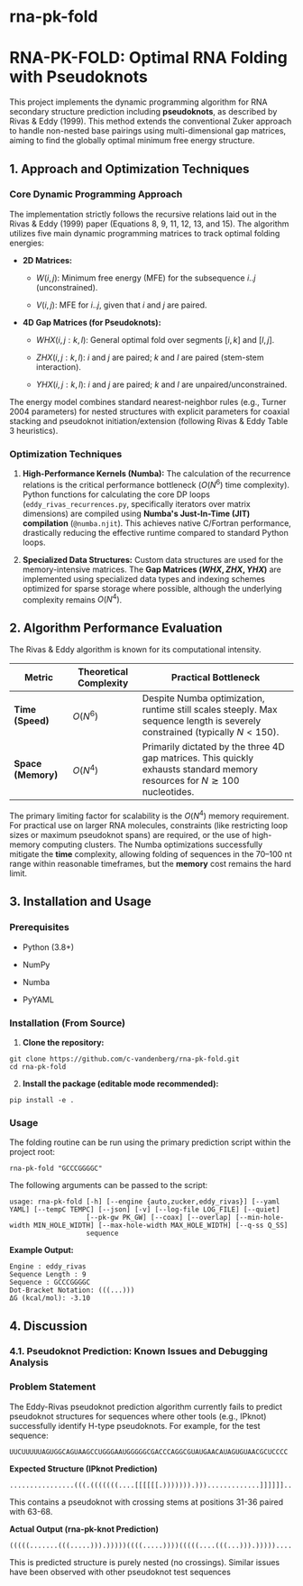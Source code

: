 # rna-pk-fold

# RNA-PK-FOLD: Optimal RNA Folding with Pseudoknots

This project implements the dynamic programming algorithm for RNA secondary structure prediction including **pseudoknots**, as described by Rivas & Eddy (1999). This method extends the conventional Zuker approach to handle non-nested base pairings using multi-dimensional gap matrices, aiming to find the globally optimal minimum free energy structure.

## 1. Approach and Optimization Techniques

### Core Dynamic Programming Approach

The implementation strictly follows the recursive relations laid out in the Rivas & Eddy (1999) paper (Equations 8, 9, 11, 12, 13, and 15). The algorithm utilizes five main dynamic programming matrices to track optimal folding energies:

* **2D Matrices:**

  * $W(i, j)$: Minimum free energy (MFE) for the subsequence $i..j$ (unconstrained).

  * $V(i, j)$: MFE for $i..j$, given that $i$ and $j$ are paired.

* **4D Gap Matrices (for Pseudoknots):**

  * $WHX(i, j: k, l)$: General optimal fold over segments $[i, k]$ and $[l, j]$.

  * $ZHX(i, j: k, l)$: $i$ and $j$ are paired; $k$ and $l$ are paired (stem-stem interaction).

  * $YHX(i, j: k, l)$: $i$ and $j$ are paired; $k$ and $l$ are unpaired/unconstrained.

The energy model combines standard nearest-neighbor rules (e.g., Turner 2004 parameters) for nested structures with explicit parameters for coaxial stacking and pseudoknot initiation/extension (following Rivas & Eddy Table 3 heuristics).

### Optimization Techniques

1. **High-Performance Kernels (Numba):** The calculation of the recurrence relations is the critical performance bottleneck ($O(N^6)$ time complexity). Python functions for calculating the core DP loops (`eddy_rivas_recurrences.py`, specifically iterators over matrix dimensions) are compiled using **Numba's Just-In-Time (JIT) compilation** (`@numba.njit`). This achieves native C/Fortran performance, drastically reducing the effective runtime compared to standard Python loops.

2. **Specialized Data Structures:** Custom data structures are used for the memory-intensive matrices. The **Gap Matrices ($WHX, ZHX, YHX$)** are implemented using specialized data types and indexing schemes optimized for sparse storage where possible, although the underlying complexity remains $O(N^4)$.

## 2. Algorithm Performance Evaluation

The Rivas & Eddy algorithm is known for its computational intensity.

| Metric | Theoretical Complexity | Practical Bottleneck | 
 | ----- | ----- | ----- | 
| **Time (Speed)** | $O(N^{6})$ | Despite Numba optimization, runtime still scales steeply. Max sequence length is severely constrained (typically $N < 150$). | 
| **Space (Memory)** | $O(N^{4})$ | Primarily dictated by the three 4D gap matrices. This quickly exhausts standard memory resources for $N \gtrsim 100$ nucleotides. | 

The primary limiting factor for scalability is the $O(N^4)$ memory requirement. For practical use on larger RNA molecules, constraints (like restricting loop sizes or maximum pseudoknot spans) are required, or the use of high-memory computing clusters. The Numba optimizations successfully mitigate the **time** complexity, allowing folding of sequences in the 70–100 nt range within reasonable timeframes, but the **memory** cost remains the hard limit.

## 3. Installation and Usage

### Prerequisites

* Python (3.8+)

* NumPy

* Numba

* PyYAML

### Installation (From Source)

1. **Clone the repository:**
```
git clone https://github.com/c-vandenberg/rna-pk-fold.git
cd rna-pk-fold
```
2. **Install the package (editable mode recommended):**
```
pip install -e .
```

### Usage

The folding routine can be run using the primary prediction script within the project root:
```
rna-pk-fold "GCCCGGGGC"
```

The following arguments can be passed to the script:
```
usage: rna-pk-fold [-h] [--engine {auto,zucker,eddy_rivas}] [--yaml YAML] [--tempC TEMPC] [--json] [-v] [--log-file LOG_FILE] [--quiet]
                   [--pk-gw PK_GW] [--coax] [--overlap] [--min-hole-width MIN_HOLE_WIDTH] [--max-hole-width MAX_HOLE_WIDTH] [--q-ss Q_SS]
                   sequence

```

**Example Output:**
```
Engine : eddy_rivas
Sequence Length : 9
Sequence : GCCCGGGGC
Dot-Bracket Notation: (((...)))
ΔG (kcal/mol): -3.10
```

## 4. Discussion
### 4.1. Pseudoknot Prediction: Known Issues and Debugging Analysis
### Problem Statement
The Eddy-Rivas pseudoknot prediction algorithm currently fails to predict pseudoknot structures for sequences where other tools (e.g., IPknot) successfully identify H-type pseudoknots. For example, for the test sequence:
```
UUCUUUUUAGUGGCAGUAAGCCUGGGAAUGGGGGCGACCCAGGCGUAUGAACAUAGUGUAACGCUCCCC
```
**Expected Structure (IPknot Prediction)**
```
................(((.(((((((....[[[[[[.))))))).))).............]]]]]]..
```
This contains a pseudoknot with crossing stems at positions 31-36 paired with 63-68.

**Actual Output (rna-pk-knot Prediction)**
```
(((((.......(((.....))).)))))((((.....))))(((((....(((...))).)))))....
```
This is predicted structure is purely nested (no crossings). Similar issues have been observed with other pseudoknot test sequences